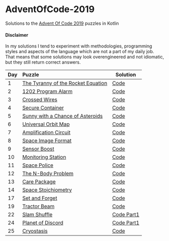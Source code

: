 # AdventOfCode-2019
Solutions to the [Advent Of Code 2019](https://adventofcode.com/2019) puzzles in Kotlin

#### Disclaimer

In my solutions I tend to experiment with methodologies, programming styles and aspects of the language
which are not a part of my daily job. That means that some solutions may look overengineered
and not idiomatic, but they still return correct answers.

|Day| Puzzle| Solution|
|---|:-------|---------|
|1  |[The Tyranny of the Rocket Equation](https://adventofcode.com/2019/day/1)|[Code](https://github.com/valerakostin/AdventOfCode-2019/blob/e4d4ab12c00bc947a2e1002b83e348c36b2d93c3/src/main/kotlin/aoc/day01/Day01RocketEquation.kt)|
|2  |[1202 Program Alarm](https://adventofcode.com/2019/day/2)|[Code](https://github.com/valerakostin/AdventOfCode-2019/blob/5b708187fcbea0dc5bbef50b2d47bc789091d9c5/src/main/kotlin/aoc/day02/Day02_1202ProgramAlarm.kt)|
|3  |[Crossed Wires](https://adventofcode.com/2019/day/3)|[Code](https://github.com/valerakostin/AdventOfCode-2019/blob/58ae3c85d6fd830bbfdda6620d3df728705aa1c8/src/main/kotlin/aoc/day03/Day03CrossedWires.kt)
|4  |[Secure Container](https://adventofcode.com/2019/day/4)|[Code](https://github.com/valerakostin/AdventOfCode-2019/blob/61d1d0605ed0dccddde3ac5d36a2896b648475e7/src/main/kotlin/aoc/day04/Day04SecureContainer.kt)|
|5  |[Sunny with a Chance of Asteroids](https://adventofcode.com/2019/day/5)|[Code](https://github.com/valerakostin/AdventOfCode-2019/blob/5b708187fcbea0dc5bbef50b2d47bc789091d9c5/src/main/kotlin/aoc/day05/Day05DiagnosticProgram.kt)|
|6  |[Universal Orbit Map](https://adventofcode.com/2019/day/6)|[Code](https://github.com/valerakostin/AdventOfCode-2019/blob/a2770f96d9b0e5ddedd46a06b386bfa07f016fb5/src/main/kotlin/aoc/day06/Day06UniversalOrbitMap.kt)|
|7  |[Amplification Circuit](https://adventofcode.com/2019/day/7)|[Code](https://github.com/valerakostin/AdventOfCode-2019/blob/15a7a54bf76b2f79998dbef10357a6479d55928a/src/main/kotlin/aoc/day07/Day07AmplificationCircuit.kt)|
|8  |[Space Image Format](https://adventofcode.com/2019/day/8)|[Code](https://github.com/valerakostin/AdventOfCode-2019/blob/61d6e6888ea2eee0139c1c24b280effde879b2f6/src/main/kotlin/aoc/day08/Day08SpaceImageFormat.kt)|
|9  |[Sensor Boost](https://adventofcode.com/2019/day/9)|[Code](https://github.com/valerakostin/AdventOfCode-2019/blob/master/src/main/kotlin/aoc/day09/Day09SensorBoost.kt)|
|10  |[Monitoring Station](https://adventofcode.com/2019/day/10)|[Code](https://github.com/valerakostin/AdventOfCode-2019/blob/cb76f3e274fa7f1781ea5c87ec44f7f0f367d04f/src/main/kotlin/aoc/day10/Day10MonitoringStation.kt)|
|11  |[Space Police](https://adventofcode.com/2019/day/11)|[Code](https://github.com/valerakostin/AdventOfCode-2019/blob/579824ab98302d8cdfa1c3f3b8be2a0976659e7f/src/main/kotlin/aoc/day11/SpacePoliceDay11.kt)|
|12  |[The N-Body Problem](https://adventofcode.com/2019/day/12)|[Code](https://github.com/valerakostin/AdventOfCode-2019/blob/master/src/main/kotlin/aoc/day12/Day12N-Body%20Problem.kt)|
|13  |[Care Package](https://adventofcode.com/2019/day/13)|[Code](https://github.com/valerakostin/AdventOfCode-2019/blob/b9a9d81522808a365114e645913f8d5889da433d/src/main/kotlin/aoc/day13/Day13CarePackage.kt)|
|14  |[Space Stoichiometry](https://adventofcode.com/2019/day/14)|[Code](https://github.com/valerakostin/AdventOfCode-2019/blob/master/src/main/kotlin/aoc/day14/Day14SpaceStoichiometry.kt)|
|17  |[Set and Forget](https://adventofcode.com/2019/day/17)|[Code](https://github.com/valerakostin/AdventOfCode-2019/blob/a34dd587cf9070952bffe21f03805176ac30651d/src/main/kotlin/aoc/day17/Day17.kt)|
|19  |[Tractor Beam](https://adventofcode.com/2019/day/19)|[Code](https://github.com/valerakostin/AdventOfCode-2019/blob/194eb2286ffaef0daef6783a151222f84fc4a37c/src/main/kotlin/aoc/day19/Day19TractorBeam.kt)|
|22  |[Slam Shuffle](https://adventofcode.com/2019/day/22)|[Code Part1](https://github.com/valerakostin/AdventOfCode-2019/blob/57655acf78cbb16f1c8b9e5b089996c694bb41ae/src/main/kotlin/aoc/day22/Day22SlamShuffle.kt)|
|24  |[Planet of Discord](https://adventofcode.com/2019/day/24)|[Code Part1](https://github.com/valerakostin/AdventOfCode-2019/blob/master/src/main/kotlin/aoc/day24/Day24PlanetOfDiscord.kt)|
|25  |[Cryostasis](https://adventofcode.com/2019/day/24)|[Code](https://github.com/valerakostin/AdventOfCode-2019/blob/master/src/main/kotlin/aoc/day25/Day25Cryostasis.kt)|